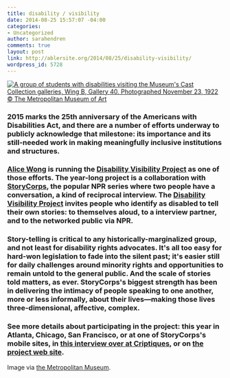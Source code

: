 ```yaml
---
title: disability / visibility
date: 2014-08-25 15:57:07 -04:00
categories:
- Uncategorized
author: sarahendren
comments: true
layout: post
link: http://ablersite.org/2014/08/25/disability-visibility/
wordpress_id: 5728
---
```


[![A group of students with disabilities visiting the Museum's Cast Collection galleries, Wing B, Gallery 40. Photographed November 23, 1922 © The Metropolitan Museum of Art](http://ablersite.files.wordpress.com/2014/08/2.jpg)](https://ablersite.files.wordpress.com/2014/08/2.jpg)


### 2015 marks the 25th anniversary of the Americans with Disabilities Act, and there are a number of efforts underway to publicly acknowledge that milestone: its importance and its still-needed work in making meaningfully inclusive institutions and structures.




### [Alice Wong](https://twitter.com/SFdirewolf) is running the [Disability Visibility Project](http://disabilityvisibilityproject.com/) as one of those efforts. The year-long project is a collaboration with [StoryCorps](http://storycorps.org/), the popular NPR series where two people have a conversation, a kind of reciprocal interview. The [Disability Visibility Project](http://disabilityvisibilityproject.com/) invites people who identify as disabled to tell their own stories: to themselves aloud, to a interview partner, and to the networked public via NPR.




### Story-telling is critical to any historically-marginalized group, and not least for disability rights advocates. It's all too easy for hard-won legislation to fade into the silent past; it's easier still for daily challenges around minority rights and opportunities to remain untold to the general public. And the scale of stories told matters, as ever. StoryCorps's biggest strength has been in delivering the intimacy of people speaking to one another, more or less informally, about their lives—making those lives three-dimensional, affective, complex.




### See more details about participating in the project: this year in Atlanta, Chicago, San Francisco, or at one of StoryCorps's mobile sites, in [this interview over at Criptiques](http://criptiques.com/2014/07/03/disability-visibility-project-interview-with-alice-wong/), or on [the project web site](http://disabilityvisibilityproject.com/).


Image via [the Metropolitan Museum](http://www.metmuseum.org/about-the-museum/museum-departments/office-of-the-director/digital-media-department/digital-underground/2014/met-parsons-workshop).
